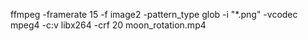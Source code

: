 ffmpeg -framerate 15 -f image2 -pattern_type glob -i "*.png" -vcodec mpeg4 -c:v libx264 -crf 20 moon_rotation.mp4

